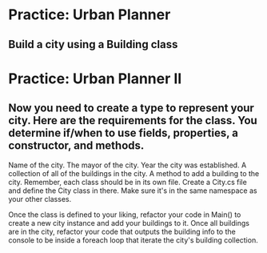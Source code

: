 # Practice: Urban Planner

## Build a city using a Building class

# Practice: Urban Planner II

## Now you need to create a type to represent your city. Here are the requirements for the class. You determine if/when to use fields, properties, a constructor, and methods.

Name of the city.
The mayor of the city.
Year the city was established.
A collection of all of the buildings in the city.
A method to add a building to the city.
Remember, each class should be in its own file. Create a City.cs file and define the City class in there. Make sure it's in the same namespace as your other classes.

Once the class is defined to your liking, refactor your code in Main() to create a new city instance and add your buildings to it. Once all buildings are in the city, refactor your code that outputs the building info to the console to be inside a foreach loop that iterate the city's building collection.